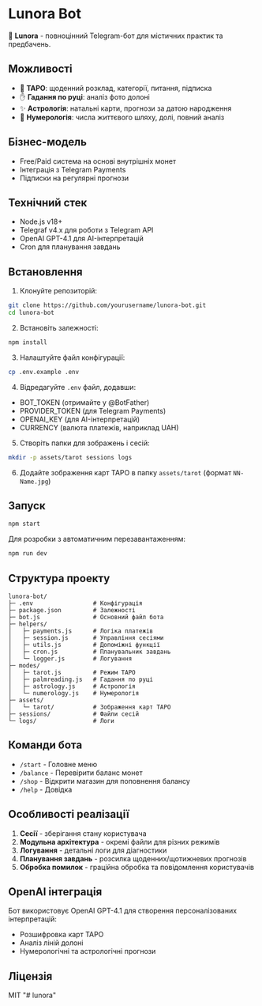 # Lunora Bot

🔮 **Lunora** - повноцінний Telegram-бот для містичних практик та предбачень.

## Можливості

- 🎴 **ТАРО**: щоденний розклад, категорії, питання, підписка
- ✋ **Гадання по руці**: аналіз фото долоні
- ✨ **Астрологія**: натальні карти, прогнози за датою народження
- 🔢 **Нумерологія**: числа життєвого шляху, долі, повний аналіз

## Бізнес-модель

- Free/Paid система на основі внутрішніх монет
- Інтеграція з Telegram Payments
- Підписки на регулярні прогнози

## Технічний стек

- Node.js v18+
- Telegraf v4.x для роботи з Telegram API
- OpenAI GPT-4.1 для AI-інтерпретацій
- Cron для планування завдань

## Встановлення

1. Клонуйте репозиторій:
```bash
git clone https://github.com/yourusername/lunora-bot.git
cd lunora-bot
```

2. Встановіть залежності:
```bash
npm install
```

3. Налаштуйте файл конфігурації:
```bash
cp .env.example .env
```

4. Відредагуйте `.env` файл, додавши:
- BOT_TOKEN (отримайте у @BotFather)
- PROVIDER_TOKEN (для Telegram Payments)
- OPENAI_KEY (для AI-інтерпретацій)
- CURRENCY (валюта платежів, наприклад UAH)

5. Створіть папки для зображень і сесій:
```bash
mkdir -p assets/tarot sessions logs
```

6. Додайте зображення карт ТАРО в папку `assets/tarot` (формат `NN-Name.jpg`)

## Запуск

```bash
npm start
```

Для розробки з автоматичним перезавантаженням:
```bash
npm run dev
```

## Структура проекту

```
lunora-bot/
├─ .env                 # Конфігурація
├─ package.json         # Залежності
├─ bot.js               # Основний файл бота
├─ helpers/
│   ├─ payments.js      # Логіка платежів
│   ├─ session.js       # Управління сесіями
│   ├─ utils.js         # Допоміжні функції
│   ├─ cron.js          # Планувальник завдань
│   └─ logger.js        # Логування
├─ modes/
│   ├─ tarot.js         # Режим ТАРО
│   ├─ palmreading.js   # Гадання по руці
│   ├─ astrology.js     # Астрологія
│   └─ numerology.js    # Нумерологія
├─ assets/
│   └─ tarot/           # Зображення карт ТАРО
├─ sessions/            # Файли сесій
└─ logs/                # Логи
```

## Команди бота

- `/start` - Головне меню
- `/balance` - Перевірити баланс монет
- `/shop` - Відкрити магазин для поповнення балансу
- `/help` - Довідка

## Особливості реалізації

1. **Сесії** - зберігання стану користувача
2. **Модульна архітектура** - окремі файли для різних режимів
3. **Логування** - детальні логи для діагностики
4. **Планування завдань** - розсилка щоденних/щотижневих прогнозів
5. **Обробка помилок** - граційна обробка та повідомлення користувачів

## OpenAI інтеграція

Бот використовує OpenAI GPT-4.1 для створення персоналізованих інтерпретацій:
- Розшифровка карт ТАРО
- Аналіз ліній долоні
- Нумерологічні та астрологічні прогнози

## Ліцензія

MIT
"# lunora" 
